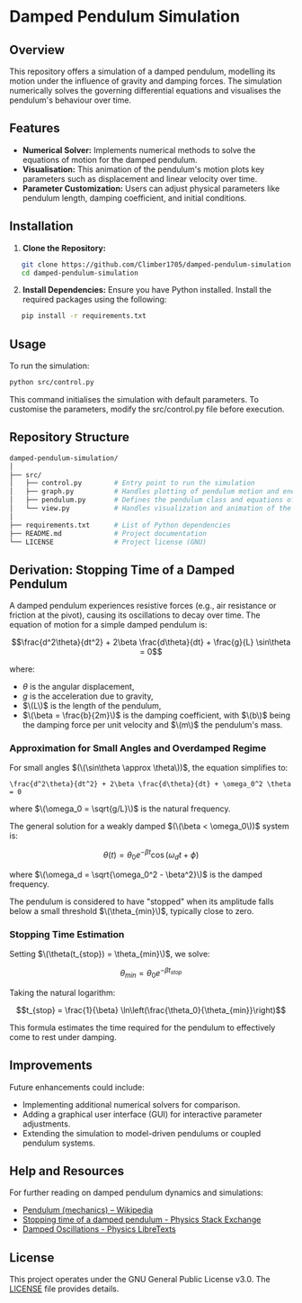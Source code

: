 # Damped Pendulum Simulation
## Overview
This repository offers a simulation of a damped pendulum, modelling its motion under the influence of gravity and damping forces. The simulation numerically solves the governing differential equations and visualises the pendulum's behaviour over time.

## Features
- **Numerical Solver:** Implements numerical methods to solve the equations of motion for the damped pendulum.
- **Visualisation:** This animation of the pendulum's motion plots key parameters such as displacement and linear velocity over time.
 - **Parameter Customization:** Users can adjust physical parameters like pendulum length, damping coefficient, and initial conditions.

## Installation
1. **Clone the Repository:**
```bash
   git clone https://github.com/Climber1705/damped-pendulum-simulation.git
   cd damped-pendulum-simulation
```
2. **Install Dependencies:**
Ensure you have Python installed. Install the required packages using the following:
```bash
   pip install -r requirements.txt
```

## Usage
To run the simulation:
```bash
python src/control.py
```
This command initialises the simulation with default parameters. To customise the parameters, modify the src/control.py file before execution.

## Repository Structure
```graphql
damped-pendulum-simulation/
│
├── src/
│   ├── control.py        # Entry point to run the simulation
│   ├── graph.py          # Handles plotting of pendulum motion and energy graphs
│   ├── pendulum.py       # Defines the pendulum class and equations of motion
│   └── view.py           # Handles visualization and animation of the pendulum
│
├── requirements.txt      # List of Python dependencies
├── README.md             # Project documentation
└── LICENSE               # Project license (GNU)
```

## Derivation: Stopping Time of a Damped Pendulum

A damped pendulum experiences resistive forces (e.g., air resistance or friction at the pivot), causing its oscillations to decay over time. The equation of motion for a simple damped pendulum is:
```math
\frac{d^2\theta}{dt^2} + 2\beta \frac{d\theta}{dt} + \frac{g}{L} \sin\theta = 0
```

where:
- $`\theta`$ is the angular displacement,
- $`g`$ is the acceleration due to gravity,
- $`\(L\)`$ is the length of the pendulum,
- $`\(\beta = \frac{b}{2m}\)`$ is the damping coefficient, with $`\(b\)`$ being the damping force per unit velocity and $`\(m\)`$ the pendulum's mass.

### Approximation for Small Angles and Overdamped Regime

For small angles $`(\(\sin\theta \approx \theta\))`$, the equation simplifies to:

```
\frac{d^2\theta}{dt^2} + 2\beta \frac{d\theta}{dt} + \omega_0^2 \theta = 0
```
where $`\(\omega_0 = \sqrt{g/L}\)`$ is the natural frequency.

The general solution for a weakly damped $`(\(\beta < \omega_0\))`$ system is:

```math
\theta(t) = \theta_0 e^{-\beta t} \cos(\omega_d t + \phi)
```

where $`\(\omega_d = \sqrt{\omega_0^2 - \beta^2}\)`$ is the damped frequency.

The pendulum is considered to have "stopped" when its amplitude falls below a small threshold $`\(\theta_{min}\)`$, typically close to zero.

### Stopping Time Estimation

Setting $`\(\theta(t_{stop}) = \theta_{min}\)`$, we solve:

```math
\theta_{min} = \theta_0 e^{-\beta t_{stop}}
```
Taking the natural logarithm:

```math
t_{stop} = \frac{1}{\beta} \ln\left(\frac{\theta_0}{\theta_{min}}\right)
```

This formula estimates the time required for the pendulum to effectively come to rest under damping.

## Improvements
Future enhancements could include:
- Implementing additional numerical solvers for comparison.
- Adding a graphical user interface (GUI) for interactive parameter adjustments.
- Extending the simulation to model-driven pendulums or coupled pendulum systems.

## Help and Resources
For further reading on damped pendulum dynamics and simulations:
- [Pendulum (mechanics) – Wikipedia](https://en.wikipedia.org/wiki/Pendulum_(mechanics))
- [Stopping time of a damped pendulum - Physics Stack Exchange](https://physics.stackexchange.com/questions/621912/stopping-time-of-a-damped-pendulum)
- [Damped Oscillations - Physics LibreTexts](https://phys.libretexts.org/Bookshelves/University_Physics/University_Physics_%28OpenStax%29/Book%3A_University_Physics_I_-_Mechanics_Sound_Oscillations_and_Waves_%28OpenStax%29/15%3A_Oscillations/15.06%3A_Damped_Oscillations)

## License
This project operates under the GNU General Public License v3.0. The [LICENSE](https://choosealicense.com/licenses/gpl-3.0/) file provides details.
